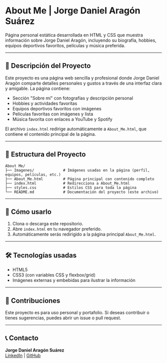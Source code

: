 # About Me | Jorge Daniel Aragón Suárez

Página personal estática desarrollada en HTML y CSS que muestra información sobre Jorge Daniel Aragón, incluyendo su biografía, hobbies, equipos deportivos favoritos, películas y música preferida.

---

## 📄 Descripción del Proyecto

Este proyecto es una página web sencilla y profesional donde Jorge Daniel Aragón comparte detalles personales y gustos a través de una interfaz clara y amigable. La página contiene:

- Sección "Sobre mí" con fotografías y descripción personal  
- Hobbies y actividades favoritas  
- Equipos deportivos favoritos con imágenes  
- Películas favoritas con imágenes y lista  
- Música favorita con enlaces a YouTube y Spotify  

El archivo `index.html` redirige automáticamente a `About_Me.html`, que contiene el contenido principal de la página.

---

## 📁 Estructura del Proyecto

```
About Me/
├── Imagenes/             # Imágenes usadas en la página (perfil, equipos, películas, etc.)
├── About_Me.html         # Página principal con contenido completo
├── index.html            # Redirecciona a About_Me.html
├── styles.css            # Estilos CSS para toda la página
└── README.md             # Documentación del proyecto (este archivo)
```



---

## 🚀 Cómo usarlo

1. Clona o descarga este repositorio.  
2. Abre `index.html` en tu navegador preferido.  
3. Automáticamente serás redirigido a la página principal `About_Me.html`.

---

## 🛠 Tecnologías usadas

- HTML5  
- CSS3 (con variables CSS y flexbox/grid)  
- Imágenes externas y embebidas para ilustrar la información  

---

## 🤝 Contribuciones

Este proyecto es para uso personal y portafolio. Si deseas contribuir o tienes sugerencias, puedes abrir un issue o pull request.

---

## 📞 Contacto

**Jorge Daniel Aragón Suárez**  
[LinkedIn](https://www.linkedin.com/in/jorge-daniel-aragon-8b02a6b7/) | [GitHub](https://github.com/Yorch7719)
